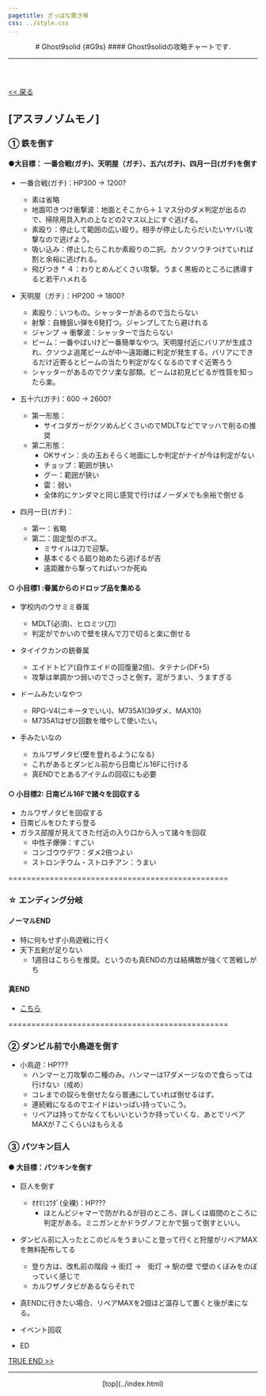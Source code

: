 ```yaml
---
pagetitle: ざっぱな置き場
css: ../style.css
...
```


<header class = "header">
# Ghost9solid {#G9s}
#### Ghost9solidの攻略チャートです.
<hr>
</header>

<div class = "content">

[ << 戻る](index.html)

## [アスヲノゾムモノ]

### ① 鉄を倒す

#### ●大目標： 一番合戦(ガチ)、天明屋（ガチ）、五六(ガチ)、四月一日(ガチ)を倒す


* 一番合戦(ガチ)：HP300 → 1200?
    * 素は省略
    * 地面叩きつけ衝撃波：地面とそこから＋１マス分のダメ判定が出るので、掃除用具入れの上などの2マス以上にすぐ逃げる。
    * 素殴り：停止して範囲の広い殴り。相手が停止したらだいたいヤバい攻撃なので逃げよう。
    * 吸い込み：停止したらこれか素殴りの二択。カソクソウチつけていれば割と余裕に逃げれる。
    * 飛びつき * ４：わりとめんどくさい攻撃。うまく黒板のところに誘導すると若干ハメれる

* 天明屋（ガチ）：HP200 → 1800?
    * 素殴り：いつもの。シャッターがあるので当たらない
    * 射撃：自機狙い弾を6発打つ。ジャンプしてたら避けれる
    * ジャンプ → 衝撃波：シャッターで当たらない
    * ビーム：一番やばいけど一番簡単なやつ。天明屋付近にバリアが生成され、クソつよ追尾ビームが中～遠距離に判定が発生する。バリアにできるだけ近寄るとビームの当たり判定がなくなるのですぐ近寄ろう
    * シャッターがあるのでクソ楽な部類。ビームは初見ビビるが性質を知ったら楽。

* 五十六(ガチ)：600 → 2600?
    * 第一形態：
        * サイコダガーがクソめんどくさいのでMDLTなどでマッハで削るの推奨
    * 第二形態：
        * OKサイン：炎の玉おそらく地面にしか判定がナイが今は判定がない
        * チョップ：範囲が狭い
        * グー：範囲が狭い
        * 雷：弱い
        * 全体的にケンダマと同じ感覚で行けばノーダメでも余裕で倒せる

* 四月一日(ガチ)：
    * 第一：省略
    * 第二：固定型のボス。
        * ミサイルは刀で迎撃。
        * 基本ぐるぐる廻り始めたら逃げるが吉
        * 遠距離から撃ってればいつか死ぬ


#### ○ 小目標1 :眷属からのドロップ品を集める
* 学校内のウサミミ眷属
    * MDLT(必須)、ヒロミツ(刀)
    * 判定がでかいので壁を挟んで刀で切ると楽に倒せる

* タイイクカンの銃眷属
    * エイドトピア(自作エイドの回復量2倍)、タテナシ(DF+5)
    * 攻撃は単調かつ弱いのでさっさと倒す。泥がうまい、うますぎる

* ドームみたいなやつ
    * RPG-V4(ニキータでいい)、M735A1(39ダメ、MAX10)
    * M735A1はぜひ回数を増やして使いたい。

* 手みたいなの
    * カルワザノタビ(壁を登れるようになる)
    * これがあるとダンビル前から日南ビル16Fに行ける
    * 真ENDでとあるアイテムの回収にも必要


#### ○ 小目標2: 日南ビル16Fで諸々を回収する
* カルワザノタビを回収する
* 日南ビルをひたすら登る
* ガラス部屋が見えてきた付近の入り口から入って諸々を回収
    * 中性子爆弾：すごい
    * コンゴウウデワ：ダメ2倍つよい
    * ストロンチウム・ストロチアン：うまい



================================================

### ☆ エンディング分岐

#### ノーマルEND
* 特に何もせず小鳥遊戦に行く
* 天下五剣が足りない
    * 1週目はこちらを推奨。というのも真ENDの方は結構敵が強くて苦戦しがち


#### 真END
* [こちら](trueend.html)

================================================



### ② ダンビル前で小鳥遊を倒す
* 小鳥遊：HP???
    * ハンマーと刀攻撃の二種のみ。ハンマーは17ダメージなので食らっては行けない（戒め）
    * コレまでの奴らを倒せたなら普通にしていれば倒せるはず。
    * 連続戦になるのでエイドはいっぱい持っていこう。
    * リペアは持ってかなくてもいいというか持っていくな、あとでリペアMAXが７こくらいはもらえる


### ③ パツキン巨人
#### ● 大目標：パツキンを倒す
* 巨人を倒す
    * ｵｵﾏﾐﾕｳﾀﾞ(全裸)：HP???
        * ほとんどジャマーで防がれるが目のところ、詳しくは眉間のところに判定がある。ミニガンとかドラグノフとかで狙って倒すといい。
* ダンビル前に入ったとこのビルをうまいこと登って行くと狩屋がリペアMAXを無料配布してる
    * 登り方は、改札前の階段 → 街灯 →　街灯 → 駅の壁 で壁のくぼみをのぼっていく感じで
    * カルワザノタビがあるならそれで
* 真ENDに行きたい場合、リペアMAXを2個ほど温存して置くと後が楽になる。

* イベント回収
* ED


[TRUE END >> ](trueend.html)



</div><!-- cont -->

<footer class ="footer">
<hr>
<p align = "center"> [top](../index.html) </p>
</footer>
